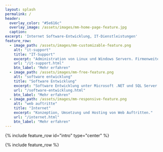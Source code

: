 ```yaml
---
layout: splash
permalink: /
header:
  overlay_color: "#5e616c"
  overlay_image: /assets/images/mm-home-page-feature.jpg
  caption:
excerpt: 'Internet Software-Entwicklung, IT-Dienstleistungen'
feature_row:
  - image_path: /assets/images/mm-customizable-feature.png
    alt: "it-support"
    title: "IT-Support"
    excerpt: "Administration von Linux und Windows Servern. Firmenweite Netzwerkbetreuung."
    url: "/it-support.html"
    btn_label: "Mehr erfahren"
  - image_path: /assets/images/mm-free-feature.png
    alt: "software entwicklung"
    title: "Software Entwicklung"
    excerpt: "Software Entwicklung unter Microsoft .NET und SQL Server."
    url: "/software-entwicklung.html"
    btn_label: "Mehr erfahren"
  - image_path: /assets/images/mm-responsive-feature.png
    alt: "web auftritte"
    title: "Internet"
    excerpt: "Konzeption, Umsetzung und Hosting von Web Auftritten."
    url: "/internet.html"
    btn_label: "Mehr erfahren"
---
```


{% include feature_row id="intro" type="center" %}

{% include feature_row %}
